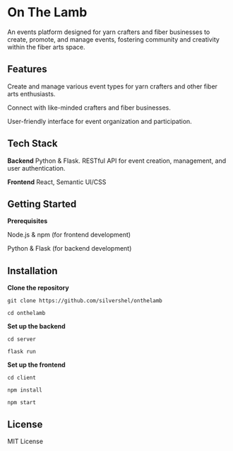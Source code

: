 # On The Lamb

An events platform designed for yarn crafters and fiber businesses to create, promote, and manage events, fostering community and creativity within the fiber arts space.

## Features

Create and manage various event types for yarn crafters and other fiber arts enthusiasts.

Connect with like-minded crafters and fiber businesses.

User-friendly interface for event organization and participation.

## Tech Stack

**Backend**
Python & Flask. RESTful API for event creation, management, and user authentication.

**Frontend**
React, Semantic UI/CSS

## Getting Started

**Prerequisites**

Node.js & npm (for frontend development)

Python & Flask (for backend development)

## Installation


**Clone the repository**

``` 
git clone https://github.com/silvershel/onthelamb
```
```
cd onthelamb
```
**Set up the backend**

```
cd server
```
```
flask run
```

**Set up the frontend**

```
cd client
```
```
npm install
```
```
npm start
```

## License

MIT License